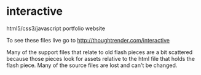interactive
===========

html5/css3/javascript portfolio website 

To see these files live go to http://thoughtrender.com/interactive

Many of the support files that relate to old flash pieces are a bit scattered because those pieces look for assets relative to the html file that holds the flash piece. Many of the source files are lost and can't be changed.

